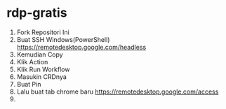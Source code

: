 # rdp-gratis

1. Fork Repositori Ini 
2. Buat SSH Windows(PowerShell) https://remotedesktop.google.com/headless
3. Kemudian Copy
4. Klik Action
5. Klik Run Workflow
6. Masukin CRDnya
7. Buat Pin
8. Lalu buat tab chrome baru https://remotedesktop.google.com/access
9. 
